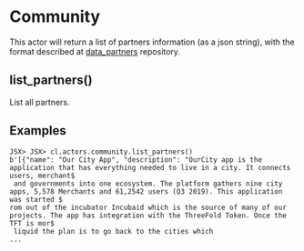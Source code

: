 # Community
This actor will return a list of partners information (as a json string), with the format described at [data_partners](https://github.com/threefoldfoundation/data_team) repository.

## list_partners()
List all partners.

## Examples

```
JSX> JSX> cl.actors.community.list_partners()
b'[{"name": "Our City App", "description": "OurCity app is the application that has everything needed to live in a city. It connects users, merchant$
 and governments into one ecosystem. The platform gathers nine city apps, 5,578 Merchants and 61,2542 users (Q3 2019). This application was started $
rom out of the incubator Incubaid which is the source of many of our projects. The app has integration with the ThreeFold Token. Once the TFT is mor$
 liquid the plan is to go back to the cities which
...
```
